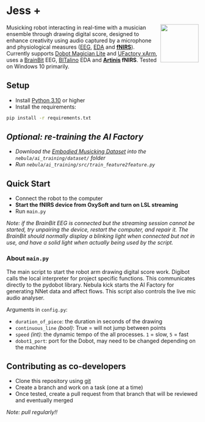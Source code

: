 # Jess +

[<img align="right" width="100" height="100" src="digiscore.png">](https://digiscore.github.io/)

Musicking robot interacting in real-time with a musician ensemble through drawing digital score, designed to enhance creativity using audio captured by a microphone and physiological measures ([EEG](https://en.wikipedia.org/wiki/Electroencephalography), [EDA](https://en.wikipedia.org/wiki/Electrodermal_activity) and **[fNIRS](https://en.wikipedia.org/wiki/Functional_near-infrared_spectroscopy)**). Currently supports [Dobot Magician Lite](https://www.dobot-robots.com/products/education/magician-lite.html) and [UFactory xArm](https://www.ufactory.cc/xarm-collaborative-robot), uses a [BrainBit](https://brainbit.com/) EEG, [BITalino](https://www.pluxbiosignals.com/collections/bitalino) EDA and **[Artinis](https://www.artinis.com/brite) fNIRS**. Tested on Windows 10 primarily.


## Setup
- Install [Python 3.10](https://www.python.org/) or higher
- Install the requirements:
```bash
pip install -r requirements.txt
```


## *Optional: re-training the AI Factory*
- *Download the [Embodied Musicking Dataset](https://rdmc.nottingham.ac.uk/bitstream/handle/internal/10518/embodied_musicking_dataset-cleaned_complete.zip) into the `nebula/ai_training/dataset/` folder*
- *Run `nebula/ai_training/src/train_feature2feature.py`*


## Quick Start
- Connect the robot to the computer
- **Start the fNIRS device from OxySoft and turn on LSL streaming**
- Run `main.py`

*Note: if the BrainBit EEG is connected but the streaming session cannot be started, try unpairing the device, restart the computer, and repair it. The BrainBit should normally display a blinking light when connected but not in use, and have a solid light when actually being used by the script.*

### About `main.py`
The main script to start the robot arm drawing digital score work.
Digibot calls the local interpreter for project specific functions.
This communicates directly to the pydobot library.
Nebula kick starts the AI Factory for generating NNet data and affect flows.
This script also controls the live mic audio analyser.

Arguments in `config.py`:
- `duration_of_piece`: the duration in seconds of the drawing      
- `continuous_line` *(bool)*: True = will not jump between points
- `speed` *(int)*: the dynamic tempo of the all processes. `1` = slow, `5` = fast
- `dobot1_port`: port for the Dobot, may need to be changed depending on the machine


## Contributing as co-developers

- Clone this repository using [git](https://git-scm.com/)
- Create a branch and work on a task (one at a time)
- Once tested, create a pull request from that branch that will be reviewed and eventually merged

*Note: pull regularly!!*
